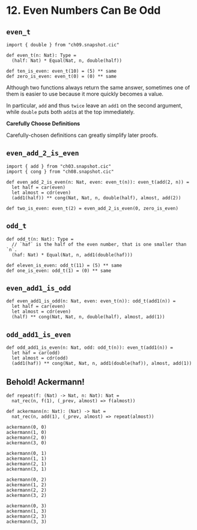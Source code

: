 # 12. Even Numbers Can Be Odd

## `even_t`

``` cicada
import { double } from "ch09.snapshot.cic"

def even_t(n: Nat): Type =
  (half: Nat) * Equal(Nat, n, double(half))

def ten_is_even: even_t(10) = (5) ** same
def zero_is_even: even_t(0) = (0) ** same
```

Although two functions always return the same answer,
sometimes one of them is easier to use
because it more quickly becomes a value.

In particular, `add` and thus `twice`
leave an `add1` on the second argument,
while `double` puts both `add1`s at the top immediately.

**Carefully Choose Definitions**

Carefully-chosen definitions can greatly simplify later proofs.

## `even_add_2_is_even`

``` cicada
import { add } from "ch03.snapshot.cic"
import { cong } from "ch08.snapshot.cic"

def even_add_2_is_even(n: Nat, even: even_t(n)): even_t(add(2, n)) =
  let half = car(even)
  let almost = cdr(even)
  (add1(half)) ** cong(Nat, Nat, n, double(half), almost, add(2))

def two_is_even: even_t(2) = even_add_2_is_even(0, zero_is_even)
```

## `odd_t`

``` cicada
def odd_t(n: Nat): Type =
  // `haf` is the half of the even number, that is one smaller than `n`.
  (haf: Nat) * Equal(Nat, n, add1(double(haf)))

def eleven_is_even: odd_t(11) = (5) ** same
def one_is_even: odd_t(1) = (0) ** same
```

## `even_add1_is_odd`

``` cicada
def even_add1_is_odd(n: Nat, even: even_t(n)): odd_t(add1(n)) =
  let half = car(even)
  let almost = cdr(even)
  (half) ** cong(Nat, Nat, n, double(half), almost, add(1))
```

## `odd_add1_is_even`

``` cicada
def odd_add1_is_even(n: Nat, odd: odd_t(n)): even_t(add1(n)) =
  let haf = car(odd)
  let almost = cdr(odd)
  (add1(haf)) ** cong(Nat, Nat, n, add1(double(haf)), almost, add(1))
```

## Behold! Ackermann!

``` cicada
def repeat(f: (Nat) -> Nat, n: Nat): Nat =
  nat_rec(n, f(1), (_prev, almost) => f(almost))

def ackermann(n: Nat): (Nat) -> Nat =
  nat_rec(n, add(1), (_prev, almost) => repeat(almost))

ackermann(0, 0)
ackermann(1, 0)
ackermann(2, 0)
ackermann(3, 0)

ackermann(0, 1)
ackermann(1, 1)
ackermann(2, 1)
ackermann(3, 1)

ackermann(0, 2)
ackermann(1, 2)
ackermann(2, 2)
ackermann(3, 2)

ackermann(0, 3)
ackermann(1, 3)
ackermann(2, 3)
ackermann(3, 3)
```
